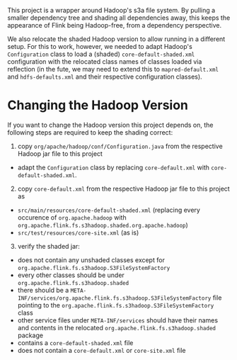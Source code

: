 This project is a wrapper around Hadoop's s3a file system. By pulling a smaller dependency tree and
shading all dependencies away, this keeps the appearance of Flink being Hadoop-free,
from a dependency perspective.

We also relocate the shaded Hadoop version to allow running in a different
setup. For this to work, however, we needed to adapt Hadoop's `Configuration`
class to load a (shaded) `core-default-shaded.xml` configuration with the
relocated class names of classes loaded via reflection
(in the fute, we may need to extend this to `mapred-default.xml` and `hdfs-defaults.xml` and their respective configuration classes).

# Changing the Hadoop Version

If you want to change the Hadoop version this project depends on, the following
steps are required to keep the shading correct:

1. copy `org/apache/hadoop/conf/Configuration.java` from the respective Hadoop jar file to this project
  - adapt the `Configuration` class by replacing `core-default.xml` with `core-default-shaded.xml`.
2. copy `core-default.xml` from the respective Hadoop jar file to this project as
  - `src/main/resources/core-default-shaded.xml` (replacing every occurence of `org.apache.hadoop` with `org.apache.flink.fs.s3hadoop.shaded.org.apache.hadoop`)
  - `src/test/resources/core-site.xml` (as is)
3. verify the shaded jar:
  - does not contain any unshaded classes except for `org.apache.flink.fs.s3hadoop.S3FileSystemFactory`
  - every other classes should be under `org.apache.flink.fs.s3hadoop.shaded`
  - there should be a `META-INF/services/org.apache.flink.fs.s3hadoop.S3FileSystemFactory` file pointing to the `org.apache.flink.fs.s3hadoop.S3FileSystemFactory` class
  - other service files under `META-INF/services` should have their names and contents in the relocated `org.apache.flink.fs.s3hadoop.shaded` package
  - contains a `core-default-shaded.xml` file
  - does not contain a `core-default.xml` or `core-site.xml` file

